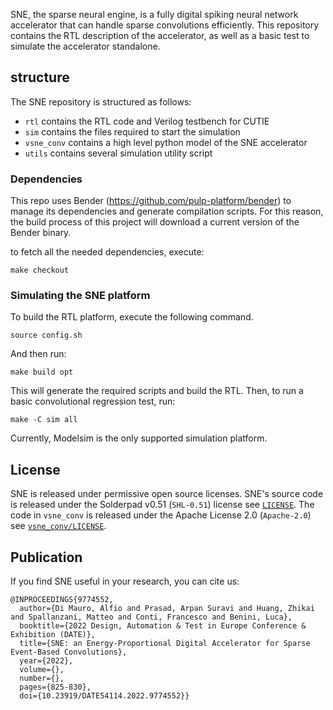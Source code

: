 SNE, the sparse neural engine, is a fully digital spiking neural network accelerator that can handle sparse convolutions efficiently. This repository contains the RTL description of the accelerator, as well as a basic test to simulate the accelerator standalone.

## structure

The SNE repository is structured as follows:

- `rtl` contains the RTL code and Verilog testbench for CUTIE
- `sim` contains the files required to start the simulation
- `vsne_conv` contains a high level python model of the SNE accelerator
- `utils` contains several simulation utility script

### Dependencies

This repo uses Bender (https://github.com/pulp-platform/bender) to manage its dependencies and generate compilation scripts.
For this reason, the build process of this project will download a current version of the Bender binary.

to fetch all the needed dependencies, execute:

`make checkout`

### Simulating the SNE platform

To build the RTL platform, execute the following command. 

`source config.sh`

And then run:

`make build opt`

This will generate the required scripts and build the RTL. Then, to run a basic convolutional regression test, run:

`make -C sim all`

Currently, Modelsim is the only supported simulation platform.

## License

SNE is released under permissive open source licenses. SNE's source code is released under the Solderpad v0.51 (`SHL-0.51`) license see [`LICENSE`](LICENSE). The code in `vsne_conv` is released under the Apache License 2.0 (`Apache-2.0`) see [`vsne_conv/LICENSE`](vsne_conv/LICENSE).

## Publication

If you find SNE useful in your research, you can cite us:

```
@INPROCEEDINGS{9774552,
  author={Di Mauro, Alfio and Prasad, Arpan Suravi and Huang, Zhikai and Spallanzani, Matteo and Conti, Francesco and Benini, Luca},
  booktitle={2022 Design, Automation & Test in Europe Conference & Exhibition (DATE)}, 
  title={SNE: an Energy-Proportional Digital Accelerator for Sparse Event-Based Convolutions}, 
  year={2022},
  volume={},
  number={},
  pages={825-830},
  doi={10.23919/DATE54114.2022.9774552}}
```


